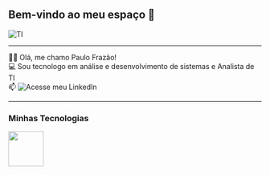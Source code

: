 ## Bem-vindo ao meu espaço 👋


![TI](https://media3.giphy.com/media/v1.Y2lkPTc5MGI3NjExMm9sMTNncW51bXAxeHc3ZGdnejQ5MWEyYm5nYTQ1bzR6OXAxZHFwNiZlcD12MV9pbnRlcm5hbF9naWZfYnlfaWQmY3Q9Zw/iIqmM5tTjmpOB9mpbn/giphy.webp)

-----------------

👩‍💻 Olá, me chamo Paulo Frazão! <br>
💻 Sou tecnologo em análise e desenvolvimento de sistemas e Analista de TI <br>
📫 ![Acesse meu LinkedIn](https://www.linkedin.com/in/paulofraz%C3%A3o1999/) <br>

---------

### Minhas Tecnologias

<img src="https://cdn.jsdelivr.net/gh/devicons/devicon@latest/devicon.min.css" width="70px">


<!--
**paulolgfrazao/paulolgfrazao** is a ✨ _special_ ✨ repository because its `README.md` (this file) appears on your GitHub profile.

Here are some ideas to get you started:

- 🔭 I’m currently working on ...
- 🌱 I’m currently learning ...
- 👯 I’m looking to collaborate on ...
- 🤔 I’m looking for help with ...
- 💬 Ask me about ...
- 📫 How to reach me: ...
- 😄 Pronouns: ...
- ⚡ Fun fact: ...
-->
